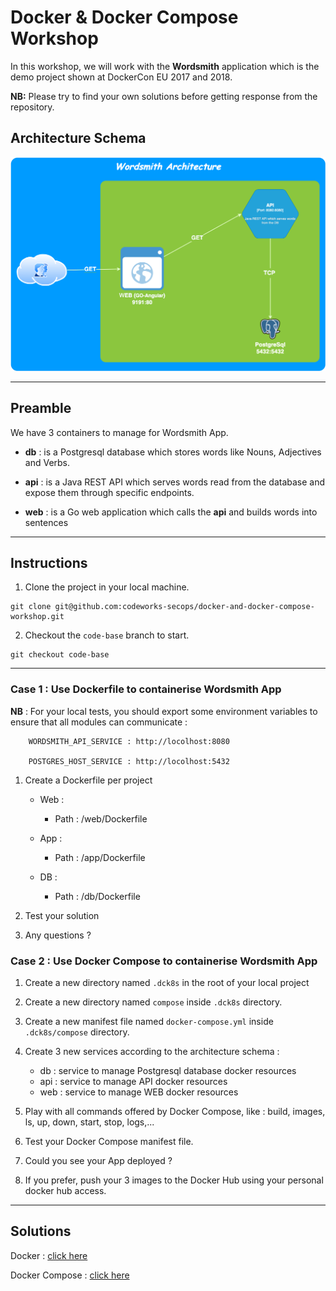# Docker & Docker Compose Workshop

In this workshop, we will work with the **Wordsmith** application which is the demo project shown at DockerCon EU 2017 and 2018.

**NB:** Please try to find your own solutions before getting response from the repository.

## Architecture Schema

![wordsmith-architcture](wordsmith-architecture.png   )

***

## Preamble

We have 3 containers to manage for Wordsmith App.

- **db** : is a Postgresql database which stores words like Nouns, Adjectives and Verbs.


- **api** : is a Java REST API which serves words read from the database and expose them through specific endpoints.


- **web** : is a Go web application which calls the **api** and builds words into sentences

***

## Instructions

1. Clone the project in your local machine.

```shell
git clone git@github.com:codeworks-secops/docker-and-docker-compose-workshop.git
```

2. Checkout the `code-base` branch to start.

```shell
git checkout code-base
```

***

### Case 1 : Use Dockerfile to containerise Wordsmith App

**NB** : For your local tests, you should export some environment variables to ensure that all modules can communicate : 

        WORDSMITH_API_SERVICE : http://locolhost:8080

        POSTGRES_HOST_SERVICE : http://locolhost:5432

1. Create a Dockerfile per project

   * Web : 
     * Path : /web/Dockerfile
   
   * App : 
     * Path : /app/Dockerfile
   
   * DB : 
     * Path : /db/Dockerfile


2. Test your solution


3. Any questions ? 

### Case 2 : Use Docker Compose to containerise Wordsmith App

1. Create a new directory named `.dck8s` in the root of your local project


2. Create a new directory named `compose` inside `.dck8s` directory.


3. Create a new manifest file named `docker-compose.yml` inside `.dck8s/compose` directory.


4. Create 3 new services according to the architecture schema :
   
   - db : service to manage Postgresql database docker resources
   - api : service to manage API docker resources
   - web : service to manage WEB docker resources


5. Play with all commands offered by Docker Compose, like : build, images, ls, up, down, start, stop, logs,...


6. Test your Docker Compose manifest file.


7. Could you see your App deployed ?


8. If you prefer, push your 3 images to the Docker Hub using your personal docker hub access.

***

## Solutions

Docker : [click here](https://github.com/codeworks-secops/docker-and-docker-compose-workshop/tree/docker-deployment)

Docker Compose : [click here](https://github.com/codeworks-secops/docker-and-docker-compose-k8s-workshop/tree/docker-compose-deployment)
